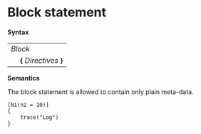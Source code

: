 # Block statement

**Syntax**

<table>
    <tr>
        <td colspan="2"><i>Block</i></td>
    </tr>
    <tr>
        <td>&nbsp;</td><td><b>&#x7B;</b> <i>Directives</i> <b>&#x7D;</b></td>
    </tr>
</table>

**Semantics**

The block statement is allowed to contain only plain meta-data.

```
[N1(n2 = 10)]
{
    trace("Log")
}
```